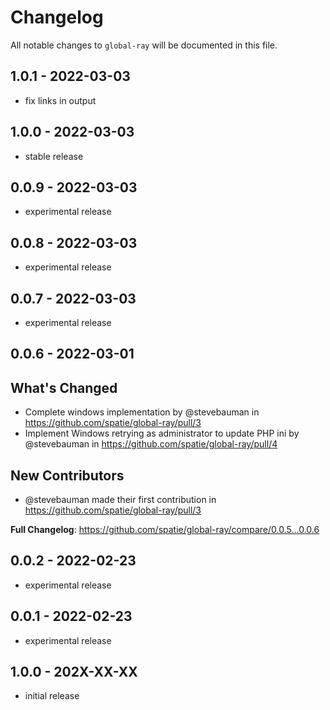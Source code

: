 # Changelog

All notable changes to `global-ray` will be documented in this file.

## 1.0.1 - 2022-03-03

- fix links in output

## 1.0.0 - 2022-03-03

- stable release

## 0.0.9 - 2022-03-03

- experimental release

## 0.0.8 - 2022-03-03

- experimental release

## 0.0.7 - 2022-03-03

- experimental release

## 0.0.6 - 2022-03-01

## What's Changed

- Complete windows implementation by @stevebauman in https://github.com/spatie/global-ray/pull/3
- Implement Windows retrying as administrator to update PHP ini by @stevebauman in https://github.com/spatie/global-ray/pull/4

## New Contributors

- @stevebauman made their first contribution in https://github.com/spatie/global-ray/pull/3

**Full Changelog**: https://github.com/spatie/global-ray/compare/0.0.5...0.0.6

## 0.0.2 - 2022-02-23

- experimental release

## 0.0.1 - 2022-02-23

- experimental release

## 1.0.0 - 202X-XX-XX

- initial release

